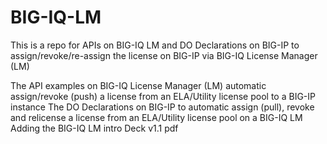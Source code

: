 # BIG-IQ-LM
This is a repo for APIs on BIG-IQ LM and DO Declarations on BIG-IP to assign/revoke/re-assign the license on BIG-IP via BIG-IQ License Manager (LM)

The API examples on BIG-IQ License Manager (LM) automatic assign/revoke (push) a license from an ELA/Utility license pool to a BIG-IP instance
The DO Declarations on BIG-IP to automatic assign (pull), revoke and relicense a license from an ELA/Utility license pool on a BIG-IQ LM
Adding the BIG-IQ LM intro Deck v1.1 pdf
